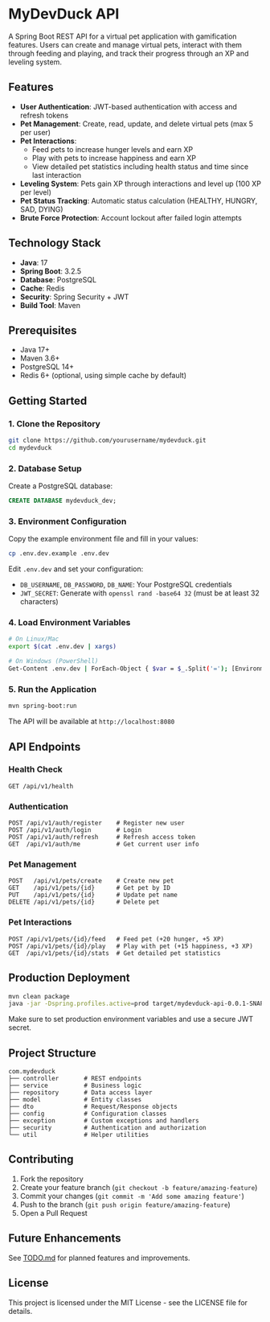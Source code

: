 # MyDevDuck API

A Spring Boot REST API for a virtual pet application with gamification features. Users can create and manage virtual pets, interact with them through feeding and playing, and track their progress through an XP and leveling system.

## Features

- **User Authentication**: JWT-based authentication with access and refresh tokens
- **Pet Management**: Create, read, update, and delete virtual pets (max 5 per user)
- **Pet Interactions**:
  - Feed pets to increase hunger levels and earn XP
  - Play with pets to increase happiness and earn XP
  - View detailed pet statistics including health status and time since last interaction
- **Leveling System**: Pets gain XP through interactions and level up (100 XP per level)
- **Pet Status Tracking**: Automatic status calculation (HEALTHY, HUNGRY, SAD, DYING)
- **Brute Force Protection**: Account lockout after failed login attempts

## Technology Stack

- **Java**: 17
- **Spring Boot**: 3.2.5
- **Database**: PostgreSQL
- **Cache**: Redis
- **Security**: Spring Security + JWT
- **Build Tool**: Maven

## Prerequisites

- Java 17+
- Maven 3.6+
- PostgreSQL 14+
- Redis 6+ (optional, using simple cache by default)

## Getting Started

### 1. Clone the Repository

```bash
git clone https://github.com/yourusername/mydevduck.git
cd mydevduck
```

### 2. Database Setup

Create a PostgreSQL database:
```sql
CREATE DATABASE mydevduck_dev;
```

### 3. Environment Configuration

Copy the example environment file and fill in your values:
```bash
cp .env.dev.example .env.dev
```

Edit `.env.dev` and set your configuration:
- `DB_USERNAME`, `DB_PASSWORD`, `DB_NAME`: Your PostgreSQL credentials
- `JWT_SECRET`: Generate with `openssl rand -base64 32` (must be at least 32 characters)

### 4. Load Environment Variables

```bash
# On Linux/Mac
export $(cat .env.dev | xargs)

# On Windows (PowerShell)
Get-Content .env.dev | ForEach-Object { $var = $_.Split('='); [Environment]::SetEnvironmentVariable($var[0], $var[1]) }
```

### 5. Run the Application

```bash
mvn spring-boot:run
```

The API will be available at `http://localhost:8080`

## API Endpoints

### Health Check
```
GET /api/v1/health
```

### Authentication
```
POST /api/v1/auth/register    # Register new user
POST /api/v1/auth/login       # Login
POST /api/v1/auth/refresh     # Refresh access token
GET  /api/v1/auth/me          # Get current user info
```

### Pet Management
```
POST   /api/v1/pets/create    # Create new pet
GET    /api/v1/pets/{id}      # Get pet by ID
PUT    /api/v1/pets/{id}      # Update pet name
DELETE /api/v1/pets/{id}      # Delete pet
```

### Pet Interactions
```
POST /api/v1/pets/{id}/feed   # Feed pet (+20 hunger, +5 XP)
POST /api/v1/pets/{id}/play   # Play with pet (+15 happiness, +3 XP)
GET  /api/v1/pets/{id}/stats  # Get detailed pet statistics
```

## Production Deployment

```bash
mvn clean package
java -jar -Dspring.profiles.active=prod target/mydevduck-api-0.0.1-SNAPSHOT.jar
```

Make sure to set production environment variables and use a secure JWT secret.

## Project Structure

```
com.mydevduck
├── controller       # REST endpoints
├── service          # Business logic
├── repository       # Data access layer
├── model            # Entity classes
├── dto              # Request/Response objects
├── config           # Configuration classes
├── exception        # Custom exceptions and handlers
├── security         # Authentication and authorization
└── util             # Helper utilities
```

## Contributing

1. Fork the repository
2. Create your feature branch (`git checkout -b feature/amazing-feature`)
3. Commit your changes (`git commit -m 'Add some amazing feature'`)
4. Push to the branch (`git push origin feature/amazing-feature`)
5. Open a Pull Request

## Future Enhancements

See [TODO.md](TODO.md) for planned features and improvements.

## License

This project is licensed under the MIT License - see the LICENSE file for details.
